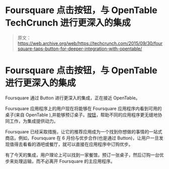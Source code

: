 # Foursquare 点击按钮，与 OpenTable TechCrunch 进行更深入的集成

> 原文：<https://web.archive.org/web/https://techcrunch.com/2015/09/30/foursquare-taps-button-for-deeper-integration-with-opentable/>

# Foursquare 点击按钮，与 OpenTable 进行更深入的集成

Foursquare 通过 Button 进行更深入的集成，正在接近 OpenTable。

Foursquare 应用程序上的用户现在将能够在 Foursquare 应用程序内看到可用的桌子(来自 OpenTable ),并能够预订桌子。[按钮](https://web.archive.org/web/20221208042418/https://beta.techcrunch.com/2015/01/22/button-12m-redpoint/)，帮助不同的应用程序更无缝地协同工作，为集成提供动力。

Foursquare 已经采取措施，让它的推荐应用成为一个找到你想做的事情的一站式商店。例如，Foursquare 在 6 月份与优步合作(也是通过 Button)，让用户一旦发现值得去看看的酒吧或餐厅，就可以直接在应用程序中订购优步。

有了今天的集成，用户理论上可以找到一家餐馆，预订一张桌子，然后订购一台优步来处理运输，而不必离开 Foursquare 的主应用程序。